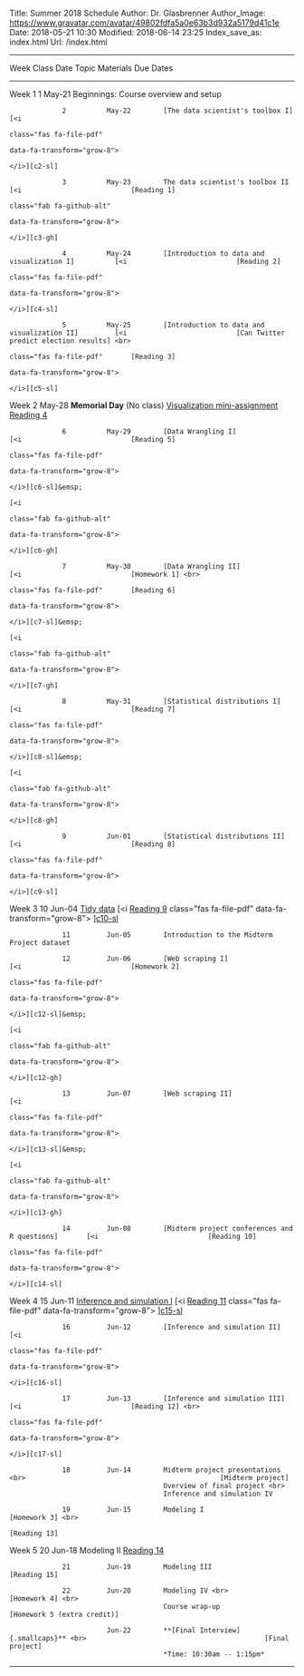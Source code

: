 Title: Summer 2018 Schedule
Author: Dr. Glasbrenner
Author_Image: https://www.gravatar.com/avatar/49802fdfa5a0e63b3d932a5179d41c1e
Date: 2018-05-21 10:30
Modified: 2018-06-14 23:25
Index_save_as: index.html
Url: /index.html

----------------------------------------------------------------------------------------------------------------------------------------------------------------------------
Week             Class      Date          Topic                                               Materials                     Due Dates
---------------- ---------- ------------- --------------------------------------------------- ----------------------------- ------------------------------------------------
Week 1           1          May-21        Beginnings: Course overview and setup

                 2          May-22        [The data scientist's toolbox I]                    [<i
                                                                                              class="fas fa-file-pdf"
                                                                                              data-fa-transform="grow-8">
                                                                                              </i>][c2-sl]

                 3          May-23        The data scientist's toolbox II                     [<i                           [Reading 1]
                                                                                              class="fab fa-github-alt" 
                                                                                              data-fa-transform="grow-8">
                                                                                              </i>][c3-gh]
                 
                 4          May-24        [Introduction to data and visualization I]          [<i                           [Reading 2]
                                                                                              class="fas fa-file-pdf"
                                                                                              data-fa-transform="grow-8">
                                                                                              </i>][c4-sl]
                 
                 5          May-25        [Introduction to data and visualization II]         [<i                           [Can Twitter predict election results] <br>
                                                                                              class="fas fa-file-pdf"       [Reading 3]
                                                                                              data-fa-transform="grow-8">
                                                                                              </i>][c5-sl]

Week 2                      May-28        **Memorial Day** (No class)                                                       [Visualization mini-assignment] <br>
                                                                                                                            [Reading 4]

                 6          May-29        [Data Wrangling I]                                  [<i                           [Reading 5]
                                                                                              class="fas fa-file-pdf"
                                                                                              data-fa-transform="grow-8">
                                                                                              </i>][c6-sl]&emsp;
                                                                                              [<i
                                                                                              class="fab fa-github-alt"
                                                                                              data-fa-transform="grow-8">
                                                                                              </i>][c6-gh]

                 7          May-30        [Data Wrangling II]                                 [<i                           [Homework 1] <br>
                                                                                              class="fas fa-file-pdf"       [Reading 6]
                                                                                              data-fa-transform="grow-8">
                                                                                              </i>][c7-sl]&emsp;
                                                                                              [<i
                                                                                              class="fab fa-github-alt"
                                                                                              data-fa-transform="grow-8">
                                                                                              </i>][c7-gh]

                 8          May-31        [Statistical distributions I]                       [<i                           [Reading 7]
                                                                                              class="fas fa-file-pdf"
                                                                                              data-fa-transform="grow-8">
                                                                                              </i>][c8-sl]&emsp;
                                                                                              [<i
                                                                                              class="fab fa-github-alt"
                                                                                              data-fa-transform="grow-8">
                                                                                              </i>][c8-gh]

                 9          Jun-01        [Statistical distributions II]                      [<i                           [Reading 8]
                                                                                              class="fas fa-file-pdf"
                                                                                              data-fa-transform="grow-8">
                                                                                              </i>][c9-sl]

Week 3           10         Jun-04        [Tidy data]                                         [<i                           [Reading 9]
                                                                                              class="fas fa-file-pdf"
                                                                                              data-fa-transform="grow-8">
                                                                                              </i>][c10-sl]&emsp;
                                                                                              [<i
                                                                                              class="fab fa-github-alt"
                                                                                              data-fa-transform="grow-8">
                                                                                              </i>][c10-gh]

                 11         Jun-05        Introduction to the Midterm Project dataset

                 12         Jun-06        [Web scraping I]                                    [<i                           [Homework 2]
                                                                                              class="fas fa-file-pdf"
                                                                                              data-fa-transform="grow-8">
                                                                                              </i>][c12-sl]&emsp;
                                                                                              [<i
                                                                                              class="fab fa-github-alt"
                                                                                              data-fa-transform="grow-8">
                                                                                              </i>][c12-gh]

                 13         Jun-07        [Web scraping II]                                   [<i
                                                                                              class="fas fa-file-pdf"
                                                                                              data-fa-transform="grow-8">
                                                                                              </i>][c13-sl]&emsp;
                                                                                              [<i
                                                                                              class="fab fa-github-alt"
                                                                                              data-fa-transform="grow-8">
                                                                                              </i>][c13-gh]

                 14         Jun-08        [Midterm project conferences and R questions]       [<i                           [Reading 10]
                                                                                              class="fas fa-file-pdf"
                                                                                              data-fa-transform="grow-8">
                                                                                              </i>][c14-sl]

Week 4           15         Jun-11        [Inference and simulation I]                        [<i                           [Reading 11]
                                                                                              class="fas fa-file-pdf"
                                                                                              data-fa-transform="grow-8">
                                                                                              </i>][c15-sl]

                 16         Jun-12        [Inference and simulation II]                       [<i
                                                                                              class="fas fa-file-pdf"
                                                                                              data-fa-transform="grow-8">
                                                                                              </i>][c16-sl]

                 17         Jun-13        [Inference and simulation III]                      [<i                           [Reading 12] <br>
                                                                                              class="fas fa-file-pdf"
                                                                                              data-fa-transform="grow-8">
                                                                                              </i>][c17-sl]

                 18         Jun-14        Midterm project presentations <br>                                                [Midterm project]
                                          Overview of final project <br>
                                          Inference and simulation IV

                 19         Jun-15        Modeling I                                                                        [Homework 3] <br>
                                                                                                                            [Reading 13]

Week 5           20         Jun-18        Modeling II                                                                       [Reading 14]

                 21         Jun-19        Modeling III                                                                      [Reading 15]

                 22         Jun-20        Modeling IV <br>                                                                  [Homework 4] <br>
                                          Course wrap-up                                                                    [Homework 5 (extra credit)]

                            Jun-22        **[Final Interview]{.smallcaps}** <br>                                            [Final project]
                                          *Time: 10:30am -- 1:15pm*

----------------------------------------------------------------------------------------------------------------------------------------------------------------------------

[c2-sl]:                                       /doc/class02_slides.pdf
[c3-gh]:                                       https://classroom.github.com/a/IQ7xlc4W
[c4-sl]:                                       /doc/class04_slides.pdf
[c5-sl]:                                       /doc/class05_slides.pdf
[c6-sl]:                                       /doc/class06_slides.pdf
[c6-gh]:                                       https://classroom.github.com/a/eF7HdfVO
[c7-sl]:                                       /doc/class07_slides.pdf
[c7-gh]:                                       https://classroom.github.com/a/eF7HdfVO
[c8-sl]:                                       /doc/class08_slides.pdf
[c8-gh]:                                       https://classroom.github.com/a/eF7HdfVO
[c9-sl]:                                       /doc/class09_slides.pdf
[c10-sl]:                                      /doc/class10_slides.pdf
[c10-gh]:                                      https://classroom.github.com/a/SKb0g-iN
[c12-sl]:                                      /doc/class12_slides.pdf
[c12-gh]:                                      https://classroom.github.com/a/l9662GMD
[c13-sl]:                                      /doc/class13_slides.pdf
[c13-gh]:                                      https://classroom.github.com/a/l9662GMD
[c14-sl]:                                      /doc/class14_slides.pdf
[c15-sl]:                                      /doc/class15_slides.pdf
[c16-sl]:                                      /doc/class16_slides.pdf
[c17-sl]:                                      /doc/class17_slides.pdf
[Reading 1]:                                   /assignments/reading-1/
[Reading 2]:                                   /assignments/reading-2/
[Reading 3]:                                   /assignments/reading-3/
[Reading 4]:                                   /assignments/reading-4/
[Reading 5]:                                   /assignments/reading-5/
[Reading 6]:                                   /assignments/reading-6/
[Reading 7]:                                   /assignments/reading-7/
[Reading 8]:                                   /assignments/reading-8/
[Reading 9]:                                   /assignments/reading-9/
[Reading 10]:                                  /assignments/reading-10/
[Reading 11]:                                  /assignments/reading-11/
[Reading 12]:                                  /assignments/reading-12/
[Reading 13]:                                  /assignments/reading-13/
[Reading 14]:                                  /assignments/reading-14/
[Reading 15]:                                  /assignments/reading-15/
[Homework 1]:                                  /assignments/homework-1/
[Homework 2]:                                  /assignments/homework-2/
[Homework 3]:                                  /assignments/homework-3/
[Homework 4]:                                  /assignments/homework-4/
[Homework 5 (extra credit)]:                   /assignments/homework-5-extra-credit/
[Midterm project]:                             /assignments/midterm-project/
[Final project]:                               /assignments/final-project/
[The data scientist's toolbox I]:              /materials/class-2/
[Introduction to data and visualization I]:    /materials/class-4/
[Introduction to data and visualization II]:   /materials/class-5/
[Data Wrangling I]:                            /materials/class-6/
[Data Wrangling II]:                           /materials/class-7/
[Statistical distributions I]:                 /materials/class-8/
[Statistical distributions II]:                /materials/class-9/
[Tidy data]:                                   /materials/class-10/
[Web scraping I]:                              /materials/class-12/
[Web scraping II]:                             /materials/class-13/
[Midterm project conferences and R questions]: /materials/class-14/
[Inference and simulation I]:                  /materials/class-15/
[Inference and simulation II]:                 /materials/class-16/
[Inference and simulation III]:                /materials/class-17/
[Can Twitter predict election results]:        /assignments/can-twitter-predict-election-results-mini-assignment/
[Visualization mini-assignment]:               /assignments/visualization-mini-assignment/
